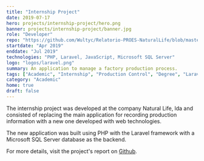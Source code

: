 ```yaml
---
title: "Internship Project"
date: 2019-07-17
hero: projects/internship-project/hero.png
banner: projects/internship-project/banner.jpg
role: "Developer"
repo: "https://github.com/Wultyc/Relatorio-PROES-NaturalLife/blob/master/Relatorio_PROES.pdf"
startdate: "Apr 2019"
enddate: "Jul 2019"
technologies: "PHP, Laravel, JavaScript, Microsoft SQL Server"
logo: "logos/laravel.png"
summary: An application to manage a factory production process.
tags: ["Academic", "Internship", "Production Control", "Degree", "Laravel"]
category: "Academic"
home: true
draft: false
---
```

<!--more-->
The internship project was developed at the company Natural Life, lda and consisted of replacing the main application for recording production information with a new one developed with web technologies.

The new application was built using PHP with the Laravel framework with a Microsoft SQL Server database as the backend.

For more details, visit the project's report on [Github](https://github.com/Wultyc/Relatorio-PROES-NaturalLife/blob/master/Relatorio_PROES.pdf).